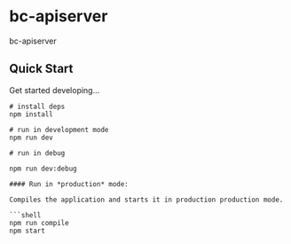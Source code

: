 # bc-apiserver

bc-apiserver

## Quick Start

Get started developing...

```shell
# install deps
npm install

# run in development mode
npm run dev

# run in debug

npm run dev:debug

#### Run in *production* mode:

Compiles the application and starts it in production production mode.

```shell
npm run compile
npm start
```

